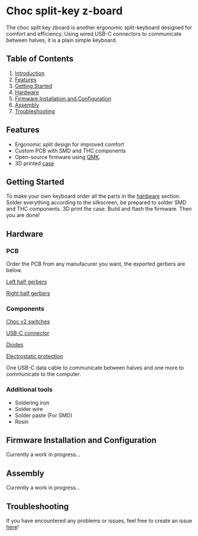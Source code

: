 # Choc split-key z-board

The choc split key zboard is another ergonomic split-keyboard designed for comfort and efficiency. Using wired USB-C connectors to communicate between halves, it is a plain simple keyboard.

## Table of Contents

1. [Introduction](#introduction)
2. [Features](#features)
3. [Getting Started](#getting-started)
4. [Hardware](#hardware)
5. [Firmware Installation and Configuration](#firmware-installation-and-configuration)
6. [Assembly](#assembly)
7. [Troubleshooting](#troubleshooting)

## Features

- Ergonomic split design for improved comfort
- Custom PCB with SMD and THC components
- Open-source firmware using [QMK](https://docs.qmk.fm).
- 3D printed [case](https://www.printables.com/@ZainKergaye_241410)

## Getting Started

To make your own keyboard order all the parts in the [hardware](#hardware) section. Solder
everything according to the silkscreen, be prepared to solder SMD and THC components. 3D
print the case. Build and flash the firmware. Then you are done!

## Hardware

### PCB

Order the PCB from any manufacurer you want, the exported gerbers are below.

[Left half gerbers](./split-choc-z-board/gerbers/left-half-gerbers.zip)

[Right half gerbers](./split-choc-z-board-right/gerbers/right-half-gerbers.zip)

### Components

[Choc v2 switches](https://www.kailh.net/products/kailh-choc-v2-low-profile-switch-set)

[USB-C connector](https://www.digikey.com/en/products/detail/gct/USB4105-GF-A/11198441)

[Diodes](https://www.digikey.com/en/products/detail/mcc-micro-commercial-components/1N4148W-TP/717196)

[Electrostatic protection](https://www.digikey.com/en/products/detail/umw/usblc6-2sc6/16705896)

One USB-C data cable to communicate between halves and one more to communicate to the computer.

### Additional tools

- Soldering iron
- Solder wire
- Solder paste (For SMD)
- Rosin

## Firmware Installation and Configuration

Currently a work in progress...

## Assembly

Currently a work in progress...

## Troubleshooting

If you have encountered any problems or issues, feel free to create an issue [here](https://github.com/ZainKergaye/split-choc-z-board/issues)!
